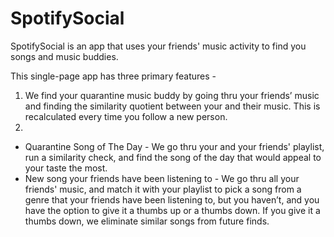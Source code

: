 # SpotifySocial
SpotifySocial is an app that uses your friends' music activity to find you songs and music buddies.

This single-page app has three primary features -

1. We find your quarantine music buddy by going thru your friends’ music and finding the similarity quotient between your and their music. This is recalculated every time you follow a new person.
2.
  - Quarantine Song of The Day - We go thru your and your friends' playlist, run a similarity check, and find the song of the day that would appeal to your taste the most.
  - New song your friends have been listening to - We go thru all your friends' music, and match it with your playlist to pick a song from a genre that your friends have been listening to, but you haven’t, and you have the option to give it a thumbs up or a thumbs down. If you give it a thumbs down, we eliminate similar songs from future finds.
